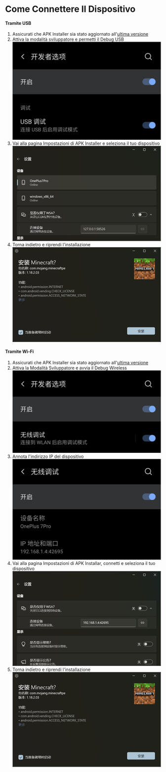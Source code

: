 # Come Connettere Il Dispositivo
#### Tramite USB
1. Assicurati che APK Installer sia stato aggiornato all'[ultima versione](https://www.microsoft.com/store/productId/9P2JFQ43FPPG "APK Installer")
2. Attiva la modalità sviluppatore e permetti il Debug USB![Modalità Sviluppatore](https://raw.githubusercontent.com/Paving-Base/APK-Installer/screenshots/Documents/Tutorials/How%20To%20Connect%20Device/Images/Screenshot_20221002-172252.jpg)
3. Vai alla pagina Impostazioni di APK Installer e seleziona il tuo dispositivo![Pagina Impostazioni](https://raw.githubusercontent.com/Paving-Base/APK-Installer/screenshots/Documents/Tutorials/How%20To%20Connect%20Device/Images/Snipaste_2022-10-02_17-37-30.png)
4. Torna indietro e riprendi l'installazione![Riprendi Installazione](https://raw.githubusercontent.com/Paving-Base/APK-Installer/screenshots/Documents/Tutorials/How%20To%20Connect%20Device/Images/Snipaste_2022-10-02_17-34-04.png)
#### Tramite Wi-Fi
1. Assicurati che APK Installer sia stato aggiornato all'[ultima versione](https://www.microsoft.com/store/productId/9P2JFQ43FPPG "APK Installer")
2. Attiva la Modalità Sviluppatore e avvia il Debug Wireless![Modalità Sviluppatore](https://raw.githubusercontent.com/Paving-Base/APK-Installer/screenshots/Documents/Tutorials/How%20To%20Connect%20Device/Images/Screenshot_20221002-174001.jpg)
3. Annota l'indirizzo IP del dispositivo![Indirizzo IP](https://raw.githubusercontent.com/Paving-Base/APK-Installer/screenshots/Documents/Tutorials/How%20To%20Connect%20Device/Images/Screenshot_20221002-174200.jpg)
3. Vai alla pagina Impostazioni di APK Installar, connetti e seleziona il tuo dispositivo![Pagina Impostazioni](https://raw.githubusercontent.com/Paving-Base/APK-Installer/screenshots/Documents/Tutorials/How%20To%20Connect%20Device/Images/Snipaste_2022-10-02_17-46-28.png)
4. Torna indietro e riprendi l'installazione![Riprendi Installazione](https://raw.githubusercontent.com/Paving-Base/APK-Installer/screenshots/Documents/Tutorials/How%20To%20Connect%20Device/Images/Snipaste_2022-10-02_17-34-04.png)
